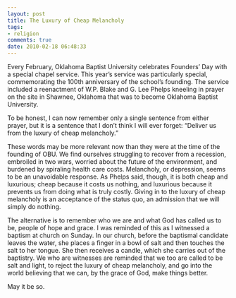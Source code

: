 ```yaml
---
layout: post
title: The Luxury of Cheap Melancholy
tags:
- religion
comments: true
date: 2010-02-18 06:48:33
---
```


Every February, Oklahoma Baptist University celebrates Founders’ Day with a special chapel service. This year’s service was particularly special, commemorating the 100th anniversary of the school’s founding. The service included a reenactment of W.P. Blake and G. Lee Phelps kneeling in prayer on the site in Shawnee, Oklahoma that was to become Oklahoma Baptist University.

To be honest, I can now remember only a single sentence from either prayer, but it is a sentence that I don’t think I will ever forget: “Deliver us from the luxury of cheap melancholy.”

These words may be more relevant now than they were at the time of the founding of OBU. We find ourselves struggling to recover from a recession, embroiled in two wars, worried about the future of the environment, and burdened by spiraling health care costs. Melancholy, or depression, seems to be an unavoidable response. As Phelps said, though, it is both cheap and luxurious; cheap because it costs us nothing, and luxurious because it prevents us from doing what is truly costly. Giving in to the luxury of cheap melancholy is an acceptance of the status quo, an admission that we will simply do nothing.

The alternative is to remember who we are and what God has called us to be, people of hope and grace. I was reminded of this as I witnessed a baptism at church on Sunday. In our church, before the baptismal candidate leaves the water, she places a finger in a bowl of salt and then touches the salt to her tongue. She then receives a candle, which she carries out of the baptistry. We who are witnesses are reminded that we too are called to be salt and light, to reject the luxury of cheap melancholy, and go into the world believing that we can, by the grace of God, make things better.

May it be so.

